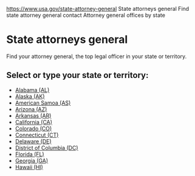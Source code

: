 

https://www.usa.gov/state-attorney-general
State attorneys general
Find state attorney general contact
Attorney general offices by state

State attorneys general
=======================

Find your attorney general, the top legal officer in your state or territory.

Select or type your state or territory:
---------------------------------------

* [Alabama (AL)](https://www.alabamaag.gov/)
* [Alaska (AK)](https://law.alaska.gov/department/about.html)
* [American Samoa (AS)](https://www.legalaffairs.as.gov/)
* [Arizona (AZ)](https://www.azag.gov/)
* [Arkansas (AR)](https://arkansasag.gov/)
* [California (CA)](https://www.oag.ca.gov/)
* [Colorado (CO)](https://coag.gov/)
* [Connecticut (CT)](https://portal.ct.gov/ag)
* [Delaware (DE)](https://attorneygeneral.delaware.gov/)
* [District of Columbia (DC)](https://oag.dc.gov/)
* [Florida (FL)](https://www.myfloridalegal.com/)
* [Georgia (GA)](https://law.georgia.gov/)
* [Hawaii (HI)](https://ag.hawaii.gov/contact-us/)
